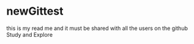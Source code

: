 # newGittest
this is my read me 
and it must be shared with all the users on the github
Study and Explore
